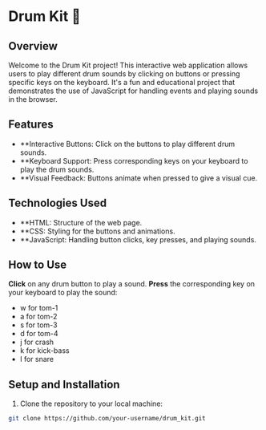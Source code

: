 # Drum Kit 🥁

## Overview

Welcome to the Drum Kit project! This interactive web application allows users to play different drum sounds by clicking on buttons or pressing specific keys on the keyboard. It's a fun and educational project that demonstrates the use of JavaScript for handling events and playing sounds in the browser.

## Features

- **Interactive Buttons: Click on the buttons to play different drum sounds.
- **Keyboard Support: Press corresponding keys on your keyboard to play the drum sounds.
- **Visual Feedback: Buttons animate when pressed to give a visual cue.
## Technologies Used
- **HTML: Structure of the web page.
- **CSS: Styling for the buttons and animations.
- **JavaScript: Handling button clicks, key presses, and playing sounds.
## How to Use
**Click** on any drum button to play a sound.
**Press** the corresponding key on your keyboard to play the sound:
- w for tom-1
- a for tom-2
- s for tom-3
- d for tom-4
- j for crash
- k for kick-bass
- l for snare

## Setup and Installation

1. Clone the repository to your local machine:
```sh
git clone https://github.com/your-username/drum_kit.git